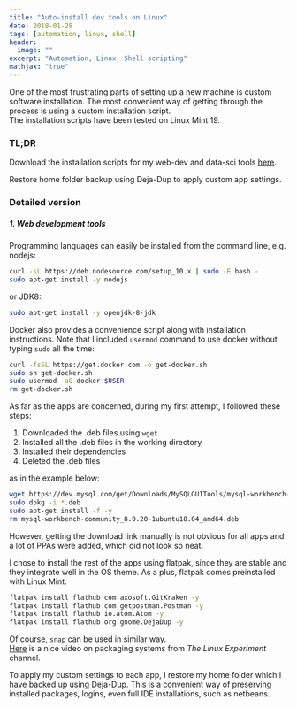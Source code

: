 ```yaml
---
title: "Auto-install dev tools on Linux"
date: 2018-01-28
tags: [automation, linux, shell]
header:
  image: ""
excerpt: "Automation, Linux, Shell scripting"
mathjax: "true"
---
```



One of the most frustrating parts of setting up a new machine is custom software installation. The most convenient way of getting through the process is using a custom installation script.  
The installation scripts have been tested on Linux Mint 19.

### TL;DR
Download the installation scripts for my web-dev and data-sci tools [here](https://github.com/orestispanago/Install-dev-tools).  

Restore home folder backup using Deja-Dup to apply custom app settings.

### Detailed version

##### 1. Web development tools

Programming languages can easily be installed from the command line, e.g. nodejs:

``` bash
curl -sL https://deb.nodesource.com/setup_10.x | sudo -E bash -
sudo apt-get install -y nodejs
```

or JDK8:

```bash
sudo apt-get install -y openjdk-8-jdk
```

Docker also provides a convenience script along with installation instructions. Note that I included ```usermod``` command to use docker without typing ```sudo``` all the time:
```bash
curl -fsSL https://get.docker.com -o get-docker.sh
sudo sh get-docker.sh
sudo usermod -aG docker $USER
rm get-docker.sh
```
As far as the apps are concerned, during my first attempt, I followed these steps:
1. Downloaded the .deb files using ```wget```
1. Installed all the .deb files in the working directory
1. Installed their dependencies
1. Deleted the .deb files

as in the example below:

```bash
wget https://dev.mysql.com/get/Downloads/MySQLGUITools/mysql-workbench-community_8.0.20-1ubuntu18.04_amd64.deb
sudo dpkg -i *.deb
sudo apt-get install -f -y
rm mysql-workbench-community_8.0.20-1ubuntu18.04_amd64.deb
```
However, getting the download link manually is not obvious for all apps and a lot of PPAs were added, which did not look so neat.

I chose to install the rest of the apps using flatpak, since they are stable and they integrate well in the OS theme. As a plus, flatpak comes preinstalled with Linux Mint.

```bash
flatpak install flathub com.axosoft.GitKraken -y
flatpak install flathub com.getpostman.Postman -y
flatpak install flathub io.atom.Atom -y
flatpak install flathub org.gnome.DejaDup -y
```

Of course, ```snap``` can be used in similar way.  
[Here](https://www.youtube.com/watch?v=9HuExVD56Bo) is a nice video on packaging systems from *The Linux Experiment* channel.


To apply my custom settings to each app, I restore my home folder which I have backed up using Deja-Dup. This is a convenient way of preserving installed packages, logins, even full IDE installations, such as netbeans.
